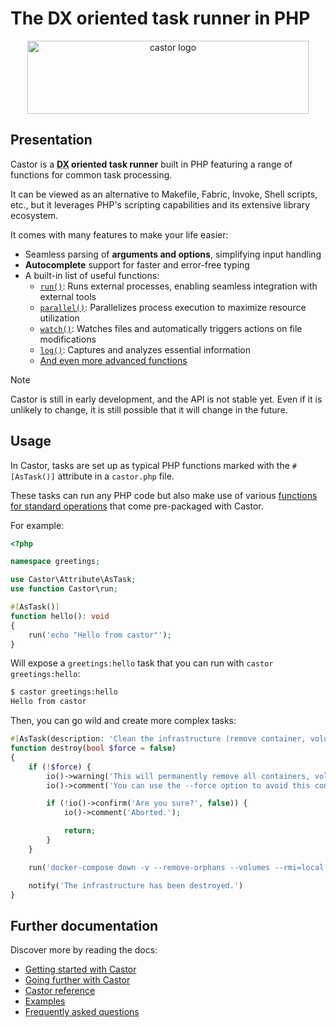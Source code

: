 # The DX oriented task runner in PHP

<div align="center">
    <img width="450" height="117" src="https://jolicode.com/media/original/castor-logo-line.svg?cool" alt="castor logo" />
</div>

## Presentation

Castor is a <strong><abbr title="Developer eXperience">DX</abbr> oriented task
runner</strong> built in PHP featuring a range of functions for common task
processing.

It can be viewed as an alternative to Makefile, Fabric, Invoke, Shell scripts,
etc., but it leverages PHP's scripting capabilities and its extensive library ecosystem.

It comes with many features to make your life easier:

* Seamless parsing of **arguments and options**, simplifying input handling
* **Autocomplete** support for faster and error-free typing
* A built-in list of useful functions:
    * [`run()`](getting-started/run.md#the-run-function): Runs external processes, enabling seamless integration with external tools
    * [`parallel()`](going-further/helpers/parallel.md#the-parallel-function): Parallelizes process execution to maximize resource utilization
    * [`watch()`](going-further/helpers/watch.md): Watches files and automatically triggers actions on file modifications
    * [`log()`](going-further/interacting-with-castor/log.md#the-log-function): Captures and analyzes essential information
    * [And even more advanced functions](reference.md)

> [!NOTE]
> Castor is still in early development, and the API is not stable yet. Even if
> it is unlikely to change, it is still possible that it will change in the
> future.

## Usage

In Castor, tasks are set up as typical PHP functions marked with the `#[AsTask()]` attribute in a `castor.php` file.

These tasks can run any PHP code but also make use of various [functions for standard operations](reference.md) that come pre-packaged with Castor.

For example:

```php
<?php

namespace greetings;

use Castor\Attribute\AsTask;
use function Castor\run;

#[AsTask()]
function hello(): void
{
    run('echo "Hello from castor"');
}
```

Will expose a `greetings:hello` task that you can run with `castor greetings:hello`:

```bash
$ castor greetings:hello
Hello from castor
```

Then, you can go wild and create more complex tasks:

```php
#[AsTask(description: 'Clean the infrastructure (remove container, volume, networks)')]
function destroy(bool $force = false)
{
    if (!$force) {
        io()->warning('This will permanently remove all containers, volumes, networks... created for this project.');
        io()->comment('You can use the --force option to avoid this confirmation.');

        if (!io()->confirm('Are you sure?', false)) {
            io()->comment('Aborted.');

            return;
        }
    }

    run('docker-compose down -v --remove-orphans --volumes --rmi=local');

    notify('The infrastructure has been destroyed.')
}
```

## Further documentation

Discover more by reading the docs:

* [Getting started with Castor](getting-started/index.md)
* [Going further with Castor](going-further/index.md)
* [Castor reference](reference.md)
* [Examples](examples.md)
* [Frequently asked questions](faq.md)
